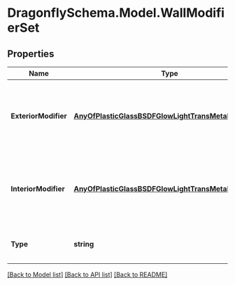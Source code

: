 
# DragonflySchema.Model.WallModifierSet

## Properties

Name | Type | Description | Notes
------------ | ------------- | ------------- | -------------
**ExteriorModifier** | [**AnyOfPlasticGlassBSDFGlowLightTransMetalVoidMirror**](AnyOfPlasticGlassBSDFGlowLightTransMetalVoidMirror.md) | A radiance modifier object for faces with an Outdoors boundary condition. | [optional] 
**InteriorModifier** | [**AnyOfPlasticGlassBSDFGlowLightTransMetalVoidMirror**](AnyOfPlasticGlassBSDFGlowLightTransMetalVoidMirror.md) | A radiance modifier object for faces with a boundary condition other than Outdoors. | [optional] 
**Type** | **string** |  | [optional] [readonly] [default to "WallModifierSet"]

[[Back to Model list]](../README.md#documentation-for-models)
[[Back to API list]](../README.md#documentation-for-api-endpoints)
[[Back to README]](../README.md)


